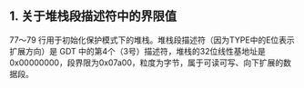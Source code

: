 ## 1. 关于堆栈段描述符中的界限值

 77～79 行用于初始化保护模式下的堆栈。堆栈段描述符（因为TYPE中的E位表示扩展方向）是 GDT 中的第4个（3号）描述符，堆栈的32位线性基地址是0x00000000，段界限为0x07a00，粒度为字节，属于可读可写、向下扩展的数据段。
 
